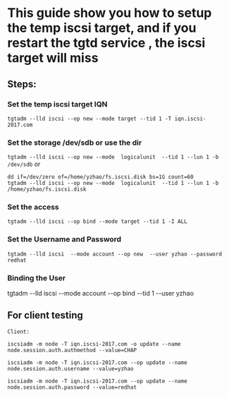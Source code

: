 # This guide show you how to setup the temp iscsi target, and if you restart the tgtd service , the iscsi target will miss

## Steps:
### Set the temp iscsi target IQN
`tgtadm --lld iscsi --op new --mode target --tid 1 -T iqn.iscsi-2017.com`

 
### Set the storage /dev/sdb or use the dir
`tgtadm --lld iscsi --op new --mode  logicalunit  --tid 1 --lun 1 -b /dev/sdb`
or 
```
dd if=/dev/zero of=/home/yzhao/fs.iscsi.disk bs=1G count=60
tgtadm --lld iscsi --op new --mode  logicalunit  --tid 1 --lun 1 -b /home/yzhao/fs.iscsi.disk
```

 
### Set the access
`tgtadm --lld iscsi --op bind --mode target --tid 1 -I ALL`

 
### Set the Username and Password
`tgtadm --lld iscsi  --mode account --op new  --user yzhao --password redhat`

 
### Binding the User
tgtadm --lld iscsi --mode account --op bind --tid 1 --user yzhao 

 

 
## For client testing
```
Client: 

iscsiadm -m node -T iqn.iscsi-2017.com -o update --name node.session.auth.authmethod --value=CHAP 

iscsiadm -m node -T iqn.iscsi-2017.com --op update --name node.session.auth.username --value=yzhao 

iscsiadm -m node -T iqn.iscsi-2017.com --op update --name node.session.auth.password --value=redhat 

``` 
